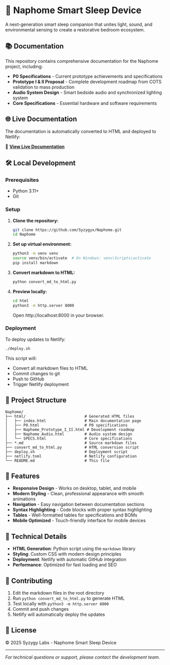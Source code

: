 # 🌙 Naphome Smart Sleep Device

A next-generation smart sleep companion that unites light, sound, and environmental sensing to create a restorative bedroom ecosystem.

## 📚 Documentation

This repository contains comprehensive documentation for the Naphome project, including:

- **P0 Specifications** - Current prototype achievements and specifications
- **Prototype I & II Proposal** - Complete development roadmap from COTS validation to mass production
- **Audio System Design** - Smart bedside audio and synchronized lighting system
- **Core Specifications** - Essential hardware and software requirements

## 🌐 Live Documentation

The documentation is automatically converted to HTML and deployed to Netlify:

🔗 **[View Live Documentation](https://naphome-docs.netlify.app)**

## 🛠️ Local Development

### Prerequisites

- Python 3.11+
- Git

### Setup

1. **Clone the repository:**
   ```bash
   git clone https://github.com/Syzygyx/Naphome.git
   cd Naphome
   ```

2. **Set up virtual environment:**
   ```bash
   python3 -m venv venv
   source venv/bin/activate  # On Windows: venv\Scripts\activate
   pip install markdown
   ```

3. **Convert markdown to HTML:**
   ```bash
   python convert_md_to_html.py
   ```

4. **Preview locally:**
   ```bash
   cd html
   python3 -m http.server 8000
   ```
   Open http://localhost:8000 in your browser.

### Deployment

To deploy updates to Netlify:

```bash
./deploy.sh
```

This script will:
- Convert all markdown files to HTML
- Commit changes to git
- Push to GitHub
- Trigger Netlify deployment

## 📁 Project Structure

```
Naphome/
├── html/                          # Generated HTML files
│   ├── index.html                 # Main documentation page
│   ├── P0.html                    # P0 specifications
│   ├── Naphome_Prototype_I_II.html # Development roadmap
│   ├── Naphome_Audio.html         # Audio system design
│   └── SPECS.html                 # Core specifications
├── *.md                           # Source markdown files
├── convert_md_to_html.py          # HTML conversion script
├── deploy.sh                      # Deployment script
├── netlify.toml                   # Netlify configuration
└── README.md                      # This file
```

## 🎨 Features

- **Responsive Design** - Works on desktop, tablet, and mobile
- **Modern Styling** - Clean, professional appearance with smooth animations
- **Navigation** - Easy navigation between documentation sections
- **Syntax Highlighting** - Code blocks with proper syntax highlighting
- **Tables** - Well-formatted tables for specifications and BOMs
- **Mobile Optimized** - Touch-friendly interface for mobile devices

## 🔧 Technical Details

- **HTML Generation**: Python script using the `markdown` library
- **Styling**: Custom CSS with modern design principles
- **Deployment**: Netlify with automatic GitHub integration
- **Performance**: Optimized for fast loading and SEO

## 📝 Contributing

1. Edit the markdown files in the root directory
2. Run `python convert_md_to_html.py` to generate HTML
3. Test locally with `python3 -m http.server 8000`
4. Commit and push changes
5. Netlify will automatically deploy the updates

## 📄 License

© 2025 Syzygy Labs - Naphome Smart Sleep Device

---

*For technical questions or support, please contact the development team.*
